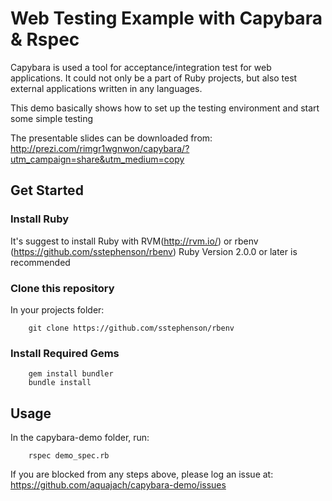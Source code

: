 # Web Testing Example with Capybara & Rspec

Capybara is used a tool for acceptance/integration test for web applications. It could not only be a part of Ruby projects, but also test external applications written in any languages.

This demo basically shows how to set up the testing environment and start some simple testing

The presentable slides can be downloaded from: http://prezi.com/rimgr1wgnwon/capybara/?utm_campaign=share&utm_medium=copy

## Get Started

### Install Ruby

It's suggest to install Ruby with RVM(http://rvm.io/) or rbenv (https://github.com/sstephenson/rbenv)
Ruby Version 2.0.0 or later is recommended

### Clone this repository
In your projects folder:
```
    git clone https://github.com/sstephenson/rbenv
```

### Install Required Gems
```
    gem install bundler
    bundle install
```
## Usage
In the capybara-demo folder, run:
```
    rspec demo_spec.rb
```
If you are blocked from any steps above, please log an issue at: https://github.com/aquajach/capybara-demo/issues


